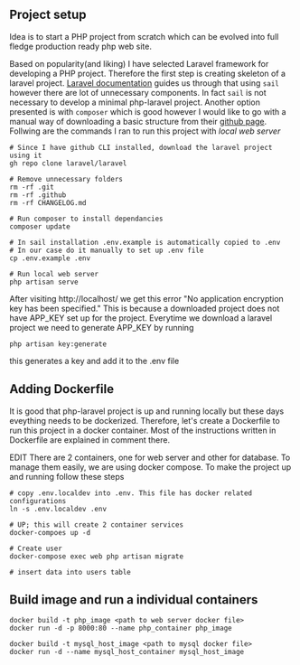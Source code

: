 ## Project setup

Idea is to start a PHP project from scratch which can be evolved into full fledge production ready php web site.

Based on popularity(and liking) I have selected Laravel framework for developing a PHP project. Therefore the first step is creating skeleton of a laravel project. 
[Laravel documentation](https://laravel.com/docs/4.2/installation) guides us through that using `sail` however there are lot of unnecessary components. In fact `sail` is not necessary to develop a minimal php-laravel project. Another option presented is with `composer` which is good however I would like to go with a manual way of downloading a basic structure from their [github page](https://github.com/laravel/laravel). Follwing are the commands I ran to run this project with *local web server*
```
# Since I have github CLI installed, download the laravel project using it
gh repo clone laravel/laravel

# Remove unnecessary folders
rm -rf .git
rm -rf .github
rm -rf CHANGELOG.md

# Run composer to install dependancies
composer update

# In sail installation .env.example is automatically copied to .env
# In our case do it manually to set up .env file
cp .env.example .env

# Run local web server 
php artisan serve
```

After visiting http://localhost/ we get this error "No application encryption key has been specified." This is because a downloaded project does not have APP_KEY set up for the project. Everytime we download a laravel project we need to generate APP_KEY by running 
```
php artisan key:generate
```
this generates a key and add it to the .env file

## Adding Dockerfile

It is good that php-laravel project is up and running locally but these days eveything needs to be dockerized. Therefore, let's create a Dockerfile to run this project in a docker container.
Most of the instructions written in Dockerfile are explained in comment there.

EDIT
There are 2 containers, one for web server and other for database. To manage them easily, we are using docker compose.
To make the project up and running follow these steps 
```
# copy .env.localdev into .env. This file has docker related configurations
ln -s .env.localdev .env

# UP; this will create 2 container services 
docker-compoes up -d

# Create user
docker-compose exec web php artisan migrate

# insert data into users table
```

## Build image and run a individual containers
```
docker build -t php_image <path to web server docker file>
docker run -d -p 8000:80 --name php_container php_image

docker build -t mysql_host_image <path to mysql docker file>
docker run -d --name mysql_host_container mysql_host_image
```



